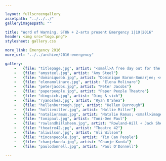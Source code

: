 ```yaml
---

layout: fullscreengallery
assetpath: "../../../"
galleryimagespath: ""

title: "Word of Warning, STUN + Z-arts present Emergency 1|10|2016"
header: <img src="logo.png">
stylesheet: gallery.css

more_link: Emergency 2016
more_url: "../../archive/2016-emergency"

gallery:
    -   {file: "titlepage.jpg", artist: "<small>A free day out for the curious, Sat 1 Oct at Z-arts.", show: "Maelstrom Theatre; image David Forrest</small>"}
    -   {file: "amysteel.jpg", artist: "Amy Steel"}
    -   {file: "dominiquebb.jpg", artist: "Dominique Baron-Bonarjee; <small>image Garry Cook</small>"}
    -   {file: "elenamolinaro.jpg", artist: "Elena Molinaro"}
    -   {file: "peterjacobs.jpg", artist: "Peter Jacobs"}
    -   {file: "paperpeople.jpg", artist: "Paper People Theatre"}
    -   {file: "dingsich.jpg", artist: "Ding & sich"}
    -   {file: "ryanoshea.jpg", artist: "Ryan O'Shea"}
    -   {file: "hellenburrough.jpg", artist: "Hellen Burrough"}
    -   {file: "holliemiller.jpg", artist: "Hollie Miller"}
    -   {file: "natalieramus.jpg", artist: "Natalie Ramus; <small>image Garry Cook</small>"}
    -   {file: "tonipaul.jpg", artist: "Toni-Dee Paul"}
    -   {file: "rowlandhillsheen.jpg", artist: "Rowland-Hill + Jack Sheen; <small>image Garry Cook</small>"}
    -   {file: "theatre42.jpg", artist: "Theatre 42"}
    -   {file: "aliwilson.jpg", artist: "Ali Wilson"}
    -   {file: "tincanpeople.jpg", artist: "Tin Can People"}
    -   {file: "chanjekunda.jpg", artist: "Chanje Kunda"}
    -   {file: "paulodonnell.jpg", artist: "Paul O'Donnell"}
     
---
```

